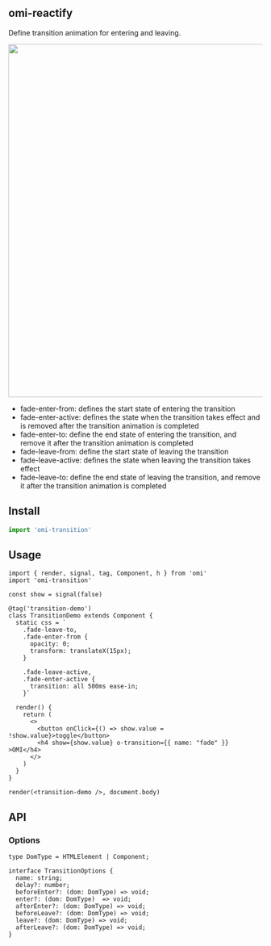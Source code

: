 ## omi-reactify

Define transition animation for entering and leaving.

<img src="./o-transition.png" width="700">

- fade-enter-from: defines the start state of entering the transition
- fade-enter-active: defines the state when the transition takes effect and is removed after the transition animation is completed
- fade-enter-to: define the end state of entering the transition, and remove it after the transition animation is completed
- fade-leave-from: define the start state of leaving the transition
- fade-leave-active: defines the state when leaving the transition takes effect
- fade-leave-to: define the end state of leaving the transition, and remove it after the transition animation is completed

## Install

```js
import 'omi-transition'
```


## Usage

```tsx
import { render, signal, tag, Component, h } from 'omi'
import 'omi-transition'

const show = signal(false)

@tag('transition-demo')
class TransitionDemo extends Component {
  static css = `
    .fade-leave-to,
    .fade-enter-from {
      opacity: 0;
      transform: translateX(15px);
    }

    .fade-leave-active,
    .fade-enter-active {
      transition: all 500ms ease-in;
    }`

  render() {
    return (
      <>
        <button onClick={() => show.value = !show.value}>toggle</button>
        <h4 show={show.value} o-transition={{ name: "fade" }} >OMI</h4>
      </>
    )
  }
}

render(<transition-demo />, document.body)
```

## API

### Options

```tsx
type DomType = HTMLElement | Component;

interface TransitionOptions {
  name: string;
  delay?: number;
  beforeEnter?: (dom: DomType) => void;
  enter?: (dom: DomType)  => void;
  afterEnter?: (dom: DomType) => void;
  beforeLeave?: (dom: DomType) => void;
  leave?: (dom: DomType) => void;
  afterLeave?: (dom: DomType) => void;
}
```
